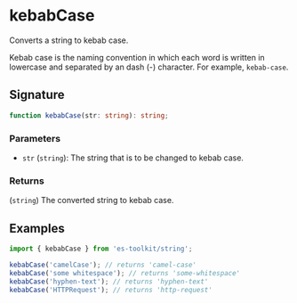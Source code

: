 # kebabCase

Converts a string to kebab case.

Kebab case is the naming convention in which each word is written in lowercase and separated by an dash (\-) character. For example, `kebab-case`.

## Signature

```typescript
function kebabCase(str: string): string;
```

### Parameters

- `str` (`string`): The string that is to be changed to kebab case.

### Returns

(`string`) The converted string to kebab case.

## Examples

```typescript
import { kebabCase } from 'es-toolkit/string';

kebabCase('camelCase'); // returns 'camel-case'
kebabCase('some whitespace'); // returns 'some-whitespace'
kebabCase('hyphen-text'); // returns 'hyphen-text'
kebabCase('HTTPRequest'); // returns 'http-request'
```
